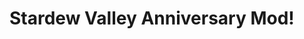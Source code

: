 # Stardew Valley Anniversary Mod!

<!-- ![mod in the wild](https://raw.githubusercontent.com/githubschman/talked-to-you/master/RainbowMod/screencast.gif)

## How to Play

Get the latest version of SMAPI, an open-source modding API for Stardew Valley 
```
https://github.com/Pathoschild/SMAPI/releases
```

Add 'Talked To You' to your mods folder:
```
cd (... filepath)/Stardew\ Valley/Contents/MacOS/Mods
git clone https://github.com/githubschman/Anniversary
```

If you are married before you download this mod, don't worry! Your anniversary date will be calculated.

If you get married while this mod is installed, your wedding day will be your anniversary.

On the day before your anniversary, a letter will be queued to your mailbox, informing you of a special event. Go outside, and your spouse will give you a special anniversary present!-->